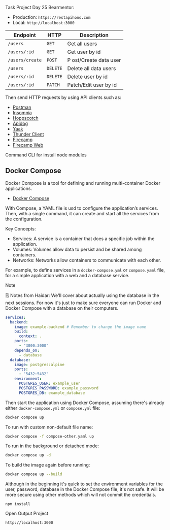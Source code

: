 Task Project Day 25 Bearmentor:

- Production: `https://restapihono.com`
- Local: `http://localhost:3000`

| Endpoint        | HTTP     | Description            |
| --------------- | -------- | ---------------------- |
| `/users`        | `GET`    | Get all users          |
| `/users/:id`    | `GET`    | Get user by id         |
| `/users/create` | `POST`   | P ost/Create data user |
| `/users`        | `DELETE` | Delete all data users  |
| `/users/:id`    | `DELETE` | Delete user by id      |
| `/users/:id`    | `PATCH`  | Patch/Edit user by id  |

Then send HTTP requests by using API clients such as:

- [Postman](https://postman.com)
- [Insomnia](https://insomnia.rest)
- [Hoppscotch](https://hoppscotch.io)
- [Apidog](https://apidog.com)
- [Yaak](https://yaak.app)
- [Thunder Client](https://thunderclient.com)
- [Firecamp](https://firecamp.io)
- [Firecamp Web](https://firecamp.dev)

Command CLI for install node modules

## Docker Compose

Docker Compose is a tool for defining and running multi-container Docker applications.

- [Docker Compose](https://docs.docker.com/compose)

With Compose, a YAML file is usd to configure the application’s services. Then, with a single command, it can create and start all the services from the configuration.

Key Concepts:

- Services: A service is a container that does a specific job within the application.
- Volumes: Volumes allow data to persist and be shared among containers.
- Networks: Networks allow containers to communicate with each other.

For example, to define services in a `docker-compose.yml` or `compose.yaml` file, for a simple application with a web and a database service.

> [!NOTE]
> 🗒️ Notes from Haidar: We'll cover about actually using the database in the next sessions. For now it's just to make sure everyone can run Docker and Docker Compose with a database on their computers.

```yaml
services:
  backend:
    image: example-backend # Remember to change the image name
    build:
      context: .
    ports:
      - "3000:3000"
    depends_on:
      - database
  database:
    image: postgres:alpine
    ports:
      - "5432:5432"
    environment:
      POSTGRES_USER: example_user
      POSTGRES_PASSWORD: example_password
      POSTGRES_DB: example_database
```

Then start the application using Docker Compose, assuming there's already either `docker-compose.yml` or `compose.yml` file:

```sh
docker compose up
```

To run with custom non-default file name:

```sh
docker compose -f compose-other.yaml up
```

To run in the background or detached mode:

```sh
docker compose up -d
```

To build the image again before running:

```sh
docker compose up --build
```

Although in the beginning it's quick to set the environment variables for the user, password, database in the Docker Compose file, it's not safe. It will be more secure using other methods which will not commit the credentials.

```
npm install
```

Open Output Project

```
http://localhost:3000
```
